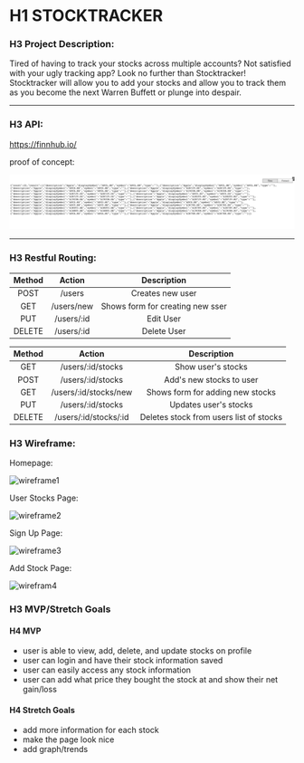 # H1 STOCKTRACKER

### H3 Project Description:

Tired of having to track your stocks across multiple accounts?  Not satisfied with your ugly tracking app?  Look no further than Stocktracker!  Stocktracker will allow you to add your stocks and allow you to track them as you become the next Warren Buffett or plunge into despair.  

***

### H3 API:

https://finnhub.io/

proof of concept:

![api](images/APIProof.png)

*** 

### H3 Restful Routing:

| Method | Action | Description |
|:------:|:------:|:-----------:|
| POST   | /users | Creates new user |
| GET    | /users/new | Shows form for creating new sser |
| PUT    | /users/:id | Edit User |
| DELETE | /users/:id | Delete User |

| Method | Action | Description |
|:------:|:------:|:-----------:|
| GET    | /users/:id/stocks | Show user's stocks |
| POST   | /users/:id/stocks| Add's new stocks to user |
| GET    | /users/:id/stocks/new | Shows form for adding new stocks |
| PUT    | /users/:id/stocks | Updates user's stocks |
| DELETE | /users/:id/stocks/:id | Deletes stock from users list of stocks|

### H3 Wireframe:

Homepage:

![wireframe1](https://wireframe.cc/rHblsd)

User Stocks Page:

![wireframe2](https://wireframe.cc/n801Gw)

Sign Up Page:

![wireframe3](https://wireframe.cc/J4HEwn)

Add Stock Page:

![wirefram4](https://wireframe.cc/yfCVJf)

### H3 MVP/Stretch Goals

#### H4 MVP

- user is able to view, add, delete, and update stocks on profile
- user can login and have their stock information saved
- user can easily access any stock information
- user can add what price they bought the stock at and show their net gain/loss

#### H4 Stretch Goals

- add more information for each stock
- make the page look nice
- add graph/trends

